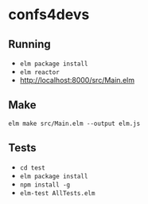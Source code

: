 # confs4devs

## Running

- `elm package install`
- `elm reactor`
- [http://localhost:8000/src/Main.elm](http://localhost:8000/src/Main.elm)

## Make

`elm make src/Main.elm --output elm.js`

## Tests

- `cd test`
- `elm package install`
- `npm install -g`
- `elm-test AllTests.elm`
